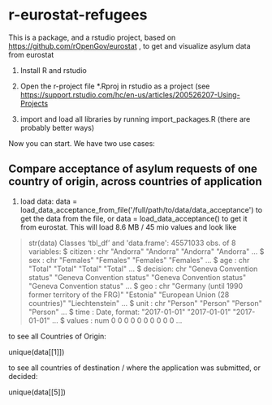 # r-eurostat-refugees

This is a package, and a rstudio project, based on https://github.com/rOpenGov/eurostat , to get and visualize asylum data from eurostat

1. Install R and rstudio

2. Open the r-project file *.Rproj in rstudio as a project (see https://support.rstudio.com/hc/en-us/articles/200526207-Using-Projects
3. import and load all libraries by running import_packages.R (there are probably better ways)

Now you can start. We have two use cases:

## Compare acceptance of asylum requests of one country of origin, across countries of application

1. load data: data = load_data_acceptance_from_file('/full/path/to/data/data_acceptance') to get the data from the file, or data = load_data_acceptance() to get it from eurostat. 
This will load 8.6 MB / 45 mio values and look like

> str(data)
Classes ‘tbl_df’ and 'data.frame':	45571033 obs. of  8 variables:
 $ citizen : chr  "Andorra" "Andorra" "Andorra" "Andorra" ...
 $ sex     : chr  "Females" "Females" "Females" "Females" ...
 $ age     : chr  "Total" "Total" "Total" "Total" ...
 $ decision: chr  "Geneva Convention status" "Geneva Convention status" "Geneva Convention status" "Geneva Convention status" ...
 $ geo     : chr  "Germany (until 1990 former territory of the FRG)" "Estonia" "European Union (28 countries)" "Liechtenstein" ...
 $ unit    : chr  "Person" "Person" "Person" "Person" ...
 $ time    : Date, format: "2017-01-01" "2017-01-01" "2017-01-01" ...
 $ values  : num  0 0 0 0 0 0 0 0 0 0 ...
> 

to see all Countries of Origin:

unique(data[[1]])

to see all countries of destination / where the application was submitted, or decided:

unique(data[[5]])

